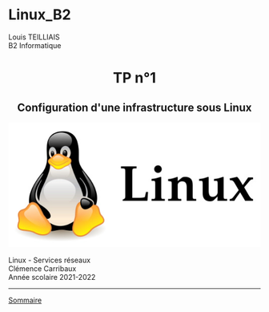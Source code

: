 # Linux_B2


Louis TEILLIAIS                      
B2 Informatique


<center>
<h1>TP n°1 
</h1>
</center>

<center>
<h2>Configuration d'une infrastructure sous Linux</h2>
</center>

<center>
<img src ="images/linux_logo.jpg">
</center>

Linux - Services réseaux <br>
Clémence Carribaux <br>
Année scolaire 2021-2022 <br>

***
[Sommaire](TP1/sommaire.md)